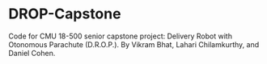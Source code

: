 # DROP-Capstone
Code for CMU 18-500 senior capstone project: Delivery Robot with Otonomous Parachute (D.R.O.P.). By Vikram Bhat, Lahari Chilamkurthy, and Daniel Cohen.
